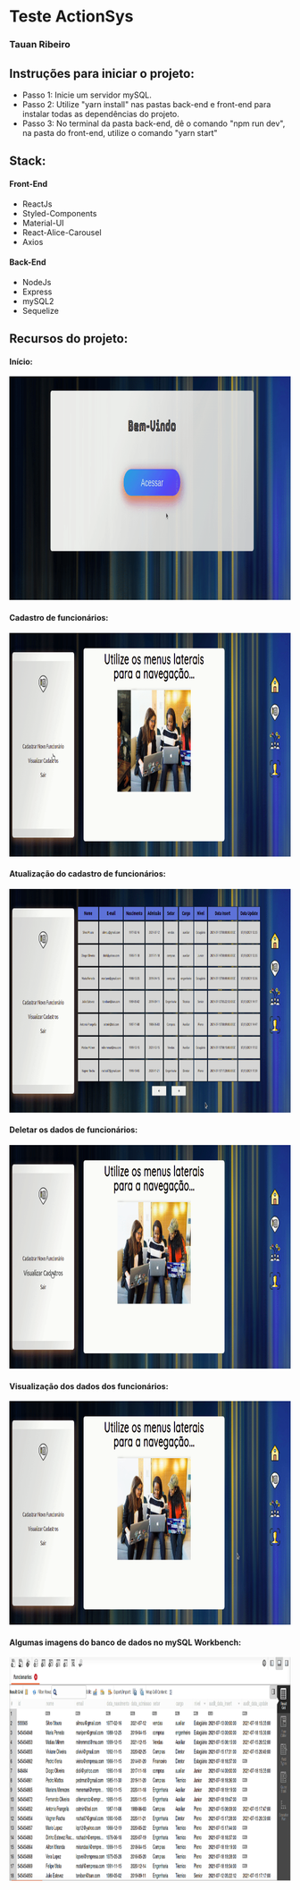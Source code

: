 # Teste ActionSys
### Tauan Ribeiro

## Instruções para iniciar o projeto:

<ul>
  <li>Passo 1: Inicie um servidor mySQL.
    <li>Passo 2: Utilize "yarn install" nas pastas back-end e front-end para instalar todas as dependências do projeto.
      <li>Passo 3: No terminal da pasta back-end, dê o comando "npm run dev", na pasta do front-end, utilize o comando "yarn start"
          </ul>

## Stack:
#### Front-End
<ul>
  <li>ReactJs
    <li>Styled-Components
      <li>Material-UI
      <li>React-Alice-Carousel
      <li>Axios
          </ul>
          
#### Back-End
<ul>
  <li>NodeJs
    <li>Express
      <li>mySQL2
      <li>Sequelize
          </ul>          
          
## Recursos do projeto: 

#### Início: <br/>
<img src="https://github.com/TauDuque/teste-full/blob/main/inicio_ac.gif" height="400px" width="650"/><br/>

#### Cadastro de funcionários: <br/>
<img src="https://github.com/TauDuque/teste-full/blob/main/cadastro_ac.gif" height="400px" width="650"/><br/>

#### Atualização do cadastro de funcionários: <br/>
<img src="https://github.com/TauDuque/teste-full/blob/main/update_ac.gif" height="400px" width="650"/><br/>

#### Deletar os dados de funcionários: <br/>
<img src="https://github.com/TauDuque/teste-full/blob/main/delete_ac.gif" height="400px" width="650"/><br/>

#### Visualização dos dados dos funcionários: <br/>
<img src="https://github.com/TauDuque/teste-full/blob/main/tables_ac.gif" height="400px" width="650"/><br/>

#### Algumas imagens do banco de dados no mySQL Workbench: <br/>
<img src="https://github.com/TauDuque/teste-full/blob/main/database_ac.gif" height="400px" width="650"/><br/>
